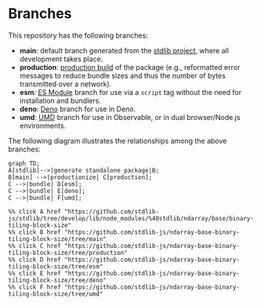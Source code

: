 <!--

@license Apache-2.0

Copyright (c) 2022 The Stdlib Authors.

Licensed under the Apache License, Version 2.0 (the "License");
you may not use this file except in compliance with the License.
You may obtain a copy of the License at

    http://www.apache.org/licenses/LICENSE-2.0

Unless required by applicable law or agreed to in writing, software
distributed under the License is distributed on an "AS IS" BASIS,
WITHOUT WARRANTIES OR CONDITIONS OF ANY KIND, either express or implied.
See the License for the specific language governing permissions and
limitations under the License.

-->

# Branches

This repository has the following branches:

-   **main**: default branch generated from the [stdlib project][stdlib-url], where all development takes place.
-   **production**: [production build][production-url] of the package (e.g., reformatted error messages to reduce bundle sizes and thus the number of bytes transmitted over a network).
-   **esm**: [ES Module][esm-url] branch for use via a `script` tag without the need for installation and bundlers.
-   **deno**: [Deno][deno-url] branch for use in Deno.
-   **umd**: [UMD][umd-url] branch for use in Observable, or in dual browser/Node.js environments.

The following diagram illustrates the relationships among the above branches:

```mermaid
graph TD;
A[stdlib]-->|generate standalone package|B;
B[main] -->|productionize| C[production];
C -->|bundle| D[esm];
C -->|bundle| E[deno];
C -->|bundle| F[umd];

%% click A href "https://github.com/stdlib-js/stdlib/tree/develop/lib/node_modules/%40stdlib/ndarray/base/binary-tiling-block-size"
%% click B href "https://github.com/stdlib-js/ndarray-base-binary-tiling-block-size/tree/main"
%% click C href "https://github.com/stdlib-js/ndarray-base-binary-tiling-block-size/tree/production"
%% click D href "https://github.com/stdlib-js/ndarray-base-binary-tiling-block-size/tree/esm"
%% click E href "https://github.com/stdlib-js/ndarray-base-binary-tiling-block-size/tree/deno"
%% click F href "https://github.com/stdlib-js/ndarray-base-binary-tiling-block-size/tree/umd"
```

[stdlib-url]: https://github.com/stdlib-js/stdlib/tree/develop/lib/node_modules/%40stdlib/ndarray/base/binary-tiling-block-size
[production-url]: https://github.com/stdlib-js/ndarray-base-binary-tiling-block-size/tree/production
[deno-url]: https://github.com/stdlib-js/ndarray-base-binary-tiling-block-size/tree/deno
[umd-url]: https://github.com/stdlib-js/ndarray-base-binary-tiling-block-size/tree/umd
[esm-url]: https://github.com/stdlib-js/ndarray-base-binary-tiling-block-size/tree/esm